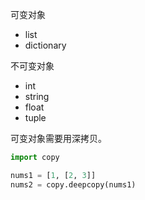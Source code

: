 可变对象

- list
- dictionary

不可变对象

- int
- string
- float
- tuple



可变对象需要用深拷贝。

```python
import copy

nums1 = [1, [2, 3]]
nums2 = copy.deepcopy(nums1)
```



